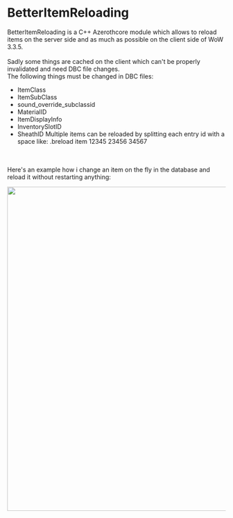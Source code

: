 # BetterItemReloading
BetterItemReloading is a C++ Azerothcore module which allows to reload items on the server side and as much as possible on the client side of WoW 3.3.5.<br>
<br>
Sadly some things are cached on the client which can't be properly invalidated and need DBC file changes.<br>
The following things must be changed in DBC files: <br>
* ItemClass
* ItemSubClass
* sound_override_subclassid
* MaterialID
* ItemDisplayInfo
* InventorySlotID
* SheathID
Multiple items can be reloaded by splitting each entry id with a space like: .breload item 12345 23456 34567
<br>
<br>
Here's an example how i change an item on the fly in the database and reload it without restarting anything:<br>
<p>
    <img src="Example.gif" height="747" width="595" />
</p>
